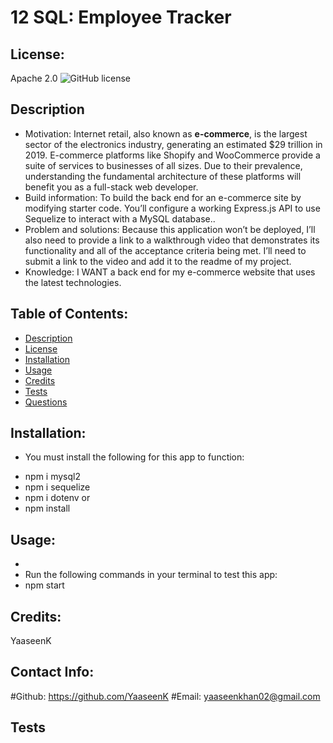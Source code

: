 # 12 SQL: Employee Tracker

  ## License:
   Apache 2.0   ![GitHub license](https://img.shields.io/badge/License-Apache%202.0-blue.svg)

  ## Description 
   * Motivation:
    Internet retail, also known as **e-commerce**, is the largest sector of the electronics industry, generating an estimated $29 trillion in 2019. E-commerce platforms like Shopify and WooCommerce provide a suite of services to businesses of all sizes. Due to their prevalence, understanding the fundamental architecture of these platforms will benefit you as a full-stack web developer.
   * Build information:
     To build the back end for an e-commerce site by modifying starter code. You’ll configure a working Express.js API to use Sequelize to interact with a MySQL database..
   * Problem and solutions:
    Because this application won’t be deployed, I’ll also need to provide a link to a walkthrough video that demonstrates its functionality and all of the acceptance criteria being met. I’ll need to submit a link to the video and add it to the readme of my project. 
   * Knowledge:
    I WANT a back end for my e-commerce website that uses the latest technologies.

  ## Table of Contents:
   * [Description](#description)
   * [License](#license)
   * [Installation](#installation)
   * [Usage](#usage)
   * [Credits](#Credits)
   * [Tests](#tests)
   * [Questions](#questions)

  ## Installation:
   - You must install the following for this app to function:
   * npm i mysql2
   * npm i sequelize
   * npm i dotenv
   or
   * npm install

  ## Usage:
   * 
   * Run the following commands in your terminal to test this app:
   * npm start
   
  ## Credits:
   YaaseenK

## Contact Info:
   #Github: https://github.com/YaaseenK
   #Email: yaaseenkhan02@gmail.com

  ## Tests
  
